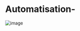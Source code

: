 # Automatisation-
![image](https://github.com/user-attachments/assets/2e4508a3-5e37-4435-9be3-35d6cfe963e0)

